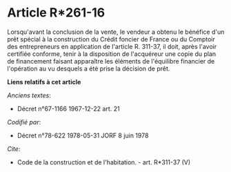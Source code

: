 # Article R*261-16

Lorsqu'avant la conclusion de la vente, le vendeur a obtenu le bénéfice d'un prêt spécial à la construction du Crédit foncier
de France ou du Comptoir des entrepreneurs en application de l'article R. 311-37, il doit, après l'avoir certifiée conforme,
tenir à la disposition de l'acquéreur une copie du plan de financement faisant apparaître les éléments de l'équilibre
financier de l'opération au vu desquels a été prise la décision de prêt.

**Liens relatifs à cet article**

_Anciens textes_:

  - Décret n°67-1166 1967-12-22 art. 21

_Codifié par_:

  - Décret n°78-622 1978-05-31 JORF 8 juin 1978

_Cite_:

  - Code de la construction et de l'habitation. - art. R*311-37 (V)
